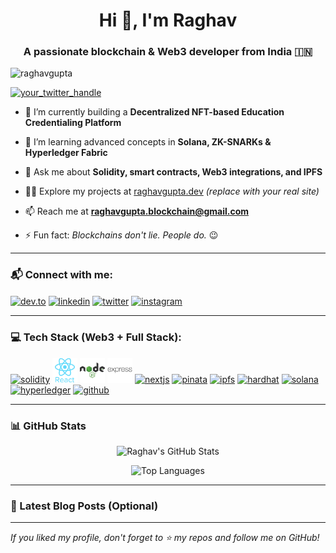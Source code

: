 <h1 align="center">Hi 👋, I'm Raghav</h1>

<h3 align="center">A passionate blockchain & Web3 developer from India 🇮🇳</h3>

<p align="left"> <img src="https://komarev.com/ghpvc/?username=raghavgupta&label=Profile%20views&color=0e75b6&style=flat" alt="raghavgupta" /> </p>

<p align="left"> 
  <a href="https://twitter.com/your_twitter_handle" target="blank"><img src="https://img.shields.io/twitter/follow/your_twitter_handle?logo=twitter&style=for-the-badge" alt="your_twitter_handle" /></a> 
</p>

- 🔭 I’m currently building a **Decentralized NFT-based Education Credentialing Platform**

- 🌱 I’m learning advanced concepts in **Solana, ZK-SNARKs & Hyperledger Fabric**

- 💬 Ask me about **Solidity, smart contracts, Web3 integrations, and IPFS**

- 👨‍💻 Explore my projects at [raghavgupta.dev](https://raghavgupta.dev) *(replace with your real site)*

- 📫 Reach me at **raghavgupta.blockchain@gmail.com**

- ⚡ Fun fact: *Blockchains don't lie. People do.* 😉

---

### 📬 Connect with me:
<p align="left">
  <a href="https://dev.to/raghavgupta" target="blank"><img align="center" src="https://cdn.jsdelivr.net/npm/simple-icons@3.0.1/icons/dev-dot-to.svg" alt="dev.to" height="30" width="40" /></a>
  <a href="https://linkedin.com/in/raghavgupta" target="blank"><img align="center" src="https://cdn.jsdelivr.net/npm/simple-icons@3.0.1/icons/linkedin.svg" alt="linkedin" height="30" width="40" /></a>
  <a href="https://twitter.com/your_twitter_handle" target="blank"><img align="center" src="https://cdn.jsdelivr.net/npm/simple-icons@3.0.1/icons/twitter.svg" alt="twitter" height="30" width="40" /></a>
  <a href="https://instagram.com/your_instagram" target="blank"><img align="center" src="https://cdn.jsdelivr.net/npm/simple-icons@3.0.1/icons/instagram.svg" alt="instagram" height="30" width="40" /></a>
</p>

---

### 💻 Tech Stack (Web3 + Full Stack):
<p align="left">
  <a href="https://soliditylang.org/" target="_blank"><img src="https://raw.githubusercontent.com/devicons/devicon/master/icons/ethereum/ethereum-original.svg" alt="solidity" width="40" height="40"/></a>
  <a href="https://reactjs.org/" target="_blank"><img src="https://raw.githubusercontent.com/devicons/devicon/master/icons/react/react-original-wordmark.svg" alt="react" width="40" height="40"/></a>
  <a href="https://nodejs.org/" target="_blank"><img src="https://raw.githubusercontent.com/devicons/devicon/master/icons/nodejs/nodejs-original-wordmark.svg" alt="nodejs" width="40" height="40"/></a>
  <a href="https://expressjs.com/" target="_blank"><img src="https://raw.githubusercontent.com/devicons/devicon/master/icons/express/express-original-wordmark.svg" alt="express" width="40" height="40"/></a>
  <a href="https://nextjs.org/" target="_blank"><img src="https://cdn.worldvectorlogo.com/logos/nextjs-3.svg" alt="nextjs" width="40" height="40"/></a>
  <a href="https://pinata.cloud/" target="_blank"><img src="https://upload.wikimedia.org/wikipedia/commons/6/6a/Pinata_logo.png" alt="pinata" width="40" height="40"/></a>
  <a href="https://ipfs.io/" target="_blank"><img src="https://upload.wikimedia.org/wikipedia/commons/3/37/IPFS_logo.png" alt="ipfs" width="40" height="40"/></a>
  <a href="https://hardhat.org/" target="_blank"><img src="https://seeklogo.com/images/H/hardhat-logo-888739EBB4-seeklogo.com.png" alt="hardhat" width="40" height="40"/></a>
  <a href="https://docs.solana.com/" target="_blank"><img src="https://upload.wikimedia.org/wikipedia/en/b/b9/Solana_logo.png" alt="solana" width="40" height="40"/></a>
  <a href="https://hyperledger-fabric.readthedocs.io/" target="_blank"><img src="https://upload.wikimedia.org/wikipedia/commons/thumb/6/6a/Hyperledger_logo.svg/2560px-Hyperledger_logo.svg.png" alt="hyperledger" width="60" height="40"/></a>
  <a href="https://github.com/" target="_blank"><img src="https://cdn.jsdelivr.net/npm/simple-icons@3.0.1/icons/github.svg" alt="github" width="40" height="40"/></a>
</p>

---

### 📊 GitHub Stats
<p align="center">
  <img src="https://github-readme-stats.vercel.app/api?username=raghavgupta&show_icons=true&theme=tokyonight" alt="Raghav's GitHub Stats" />
</p>

<p align="center">
  <img src="https://github-readme-stats.vercel.app/api/top-langs/?username=raghavgupta&layout=compact&theme=tokyonight" alt="Top Languages" />
</p>

---

### 📝 Latest Blog Posts (Optional)
<!-- BLOG-POST-LIST:START -->
<!-- Replace this with your own blog post workflow later -->
<!-- BLOG-POST-LIST:END -->

---

_If you liked my profile, don't forget to ⭐ my repos and follow me on GitHub!_

